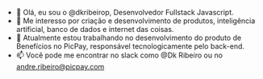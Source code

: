 - 👋 Olá, eu sou o @dkribeirop, Desenvolvedor Fullstack Javascript.
- 👀 Me interesso por criação e desenvolvimento de produtos, inteligência artificial, banco de dados e internet das coisas.
- 🌱 Atualmente estou trabalhando no desenvolvimento do produto de Benefícios no PicPay, responsável tecnologicamente pelo back-end.
- 📫 Você pode me encontrar no slack como @Dk Ribeiro ou no andre.ribeiro@picpay.com

<!---
dkribeirop/dkribeirop is a ✨ special ✨ repository because its `README.md` (this file) appears on your GitHub profile.
You can click the Preview link to take a look at your changes.
--->
